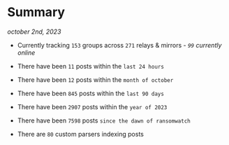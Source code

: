 
# Summary
_october 2nd, 2023_

- Currently tracking `153` groups across `271` relays & mirrors - _`99` currently online_

- There have been `11` posts within the `last 24 hours`

- There have been `12` posts within the `month of october`

- There have been `845` posts within the `last 90 days`

- There have been `2907` posts within the `year of 2023`

- There have been `7598` posts `since the dawn of ransomwatch`

- There are `80` custom parsers indexing posts
